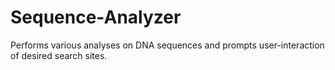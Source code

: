 # Sequence-Analyzer
Performs various analyses on DNA sequences and prompts user-interaction of desired search sites.
